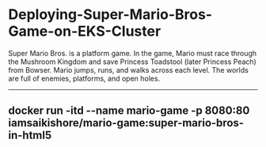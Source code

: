 # Deploying-Super-Mario-Bros-Game-on-EKS-Cluster
Super Mario Bros. is a platform game. In the game, Mario must race through the Mushroom Kingdom and save Princess Toadstool (later Princess Peach) from Bowser. Mario jumps, runs, and walks across each level. The worlds are full of enemies, platforms, and open holes.

--------
docker run -itd --name mario-game -p 8080:80 iamsaikishore/mario-game:super-mario-bros-in-html5
--------
